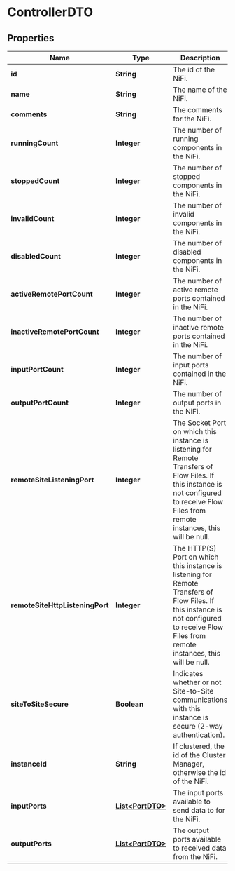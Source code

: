 # ControllerDTO

## Properties
Name | Type | Description | Notes
------------ | ------------- | ------------- | -------------
**id** | **String** | The id of the NiFi. |  [optional]
**name** | **String** | The name of the NiFi. |  [optional]
**comments** | **String** | The comments for the NiFi. |  [optional]
**runningCount** | **Integer** | The number of running components in the NiFi. |  [optional]
**stoppedCount** | **Integer** | The number of stopped components in the NiFi. |  [optional]
**invalidCount** | **Integer** | The number of invalid components in the NiFi. |  [optional]
**disabledCount** | **Integer** | The number of disabled components in the NiFi. |  [optional]
**activeRemotePortCount** | **Integer** | The number of active remote ports contained in the NiFi. |  [optional]
**inactiveRemotePortCount** | **Integer** | The number of inactive remote ports contained in the NiFi. |  [optional]
**inputPortCount** | **Integer** | The number of input ports contained in the NiFi. |  [optional]
**outputPortCount** | **Integer** | The number of output ports in the NiFi. |  [optional]
**remoteSiteListeningPort** | **Integer** | The Socket Port on which this instance is listening for Remote Transfers of Flow Files. If this instance is not configured to receive Flow Files from remote instances, this will be null. |  [optional]
**remoteSiteHttpListeningPort** | **Integer** | The HTTP(S) Port on which this instance is listening for Remote Transfers of Flow Files. If this instance is not configured to receive Flow Files from remote instances, this will be null. |  [optional]
**siteToSiteSecure** | **Boolean** | Indicates whether or not Site-to-Site communications with this instance is secure (2-way authentication). |  [optional]
**instanceId** | **String** | If clustered, the id of the Cluster Manager, otherwise the id of the NiFi. |  [optional]
**inputPorts** | [**List&lt;PortDTO&gt;**](PortDTO.md) | The input ports available to send data to for the NiFi. |  [optional]
**outputPorts** | [**List&lt;PortDTO&gt;**](PortDTO.md) | The output ports available to received data from the NiFi. |  [optional]
